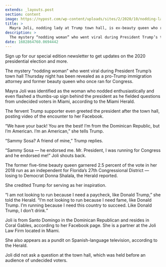 ```yaml
--- 
extends: _layouts.post 
section: content 
image: https://nypost.com/wp-content/uploads/sites/2/2020/10/nodding-lady-48.jpg?quality=90&strip=all&w=1200 
title: > 
  Mayra Joli, nodding lady at Trump town hall, is ex-beauty queen who ran for Congress 
description: > 
  The mystery “nodding woman” who went viral during President Trump’s town hall Thursday night has been revealed as a pro-Trump immigration attorney and former beauty queen who once ran for Congress.The fervent Trump supporter even greeted the president after the town hall, posting video of the encounter to her Facebook.“I am not looking to run because I need a paycheck, like Donald Trump,” she told the Herald.Like Donald Trump, I don’t drink.”Joli is from Santo Domingo in the Dominican Republican and resides in Coral Gables, according to her Facebook page.Joli did not ask a question at the town hall, which was held before an audience of undecided voters. 
date: 1602864760.0694442 
--- 
```

Sign up for our special edition newsletter to get updates on the 2020 presidential election and more.

The mystery “nodding woman” who went viral during President Trump’s town hall Thursday night has been revealed as a pro-Trump immigration attorney and former beauty queen who once ran for Congress.

Mayra Joli was identified as the woman who nodded enthusiastically and even flashed a thumbs-up sign behind the president as he fielded questions from undecided voters in Miami, according to the Miami Herald.

The fervent Trump supporter even greeted the president after the town hall, posting video of the encounter to her Facebook.

“We have your back! You are the best! I’m from the Dominican Republic, but I’m American. I’m an American,” she tells Trump.

“Sammy Sosa? A friend of mine,” Trump replies.

“Sammy Sosa — he endorsed me. Mr. President, I was running for Congress and he endorsed me!” Joli shouts back.

The former five-time beauty queen garnered 2.5 percent of the vote in her 2018 run as an independent for Florida’s 27th Congressional District — losing to Democrat Donna Shalala, the Herald reported.

She credited Trump for serving as her inspiration.

“I am not looking to run because I need a paycheck, like Donald Trump,” she told the Herald. “I’m not looking to run because I need fame, like Donald Trump. I’m running because I need this country to succeed. Like Donald Trump, I don’t drink.”

Joli is from Santo Domingo in the Dominican Republican and resides in Coral Gables, according to her Facebook page. She is a partner at the Joli Law Firm located in Miami.

She also appears as a pundit on Spanish-language television, according to the Herald.

Joli did not ask a question at the town hall, which was held before an audience of undecided voters.